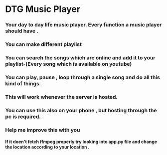 # DTG Music Player
### Your day to day life music player. Every function a music player should have .
### You can make different playlist 
### You can search the songs which are online and add it to your playlist-(Every song which is available on youtube)
### You can play, pause , loop through a single song and do all this kind of things.   
### This will work whenever the server is hosted.
### You can use this also on your phone , but hosting through the pc is required.
### Help me improve this with you
#### If it doen't fetch ffmpeg properly try looking into app.py file and change the location according to your location .
